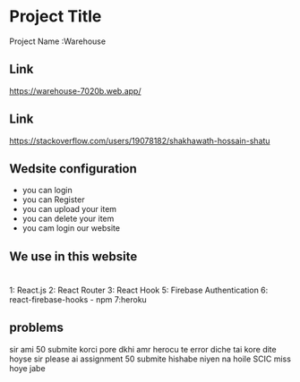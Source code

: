 
# Project Title

Project Name :Warehouse



## Link
https://warehouse-7020b.web.app/

## Link
https://stackoverflow.com/users/19078182/shakhawath-hossain-shatu
## Wedsite configuration 

- you can login 
- you can Register
- you  can upload your item
- you can delete your item
- you cam  login our website
 




## We use in this website





#



1: React.js
2: React Router
3: React Hook
5: Firebase Authentication
6: react-firebase-hooks - npm
7:heroku


## problems
sir ami 50 submite korci pore dkhi amr herocu te error diche tai kore dite hoyse 
sir please ai assignment 50 submite hishabe niyen na hoile SCIC miss hoye jabe